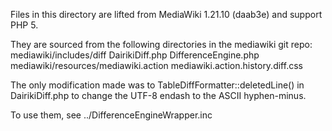 Files in this directory are lifted from MediaWiki 1.21.10 (daab3e)
and support PHP 5.

They are sourced from the following directories in the mediawiki git repo:
    mediawiki/includes/diff
        DairikiDiff.php
        DifferenceEngine.php
    mediawiki/resources/mediawiki.action
        mediawiki.action.history.diff.css

The only modification made was to TableDiffFormatter::deletedLine() in
DairikiDiff.php to change the UTF-8 endash to the ASCII hyphen-minus.

To use them, see ../DifferenceEngineWrapper.inc
